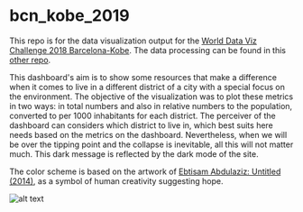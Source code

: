 # bcn_kobe_2019

This repo is for the data visualization output for the [World Data Viz Challenge 2018 Barcelona-Kobe](https://opendata-ajuntament.barcelona.cat/en/data-viz-kobe-2019). The data processing can be found in this [other repo](https://github.com/borbota/bcn_kobe_dataviz).

This dashboard's aim is to show some resources that make a difference when it comes to live in a different district of a city with a special focus on the environment. The objective of the visualization was to plot these metrics in two ways: in total numbers and also in relative numbers to the population, converted to per 1000 inhabitants for each district. The perceiver of the dashboard can considers which district to live in, which best suits here needs based on the metrics on the dashboard. Nevertheless, when we will be over the tipping point and the collapse is inevitable, all this will not matter much. This dark message is reflected by the dark mode of the site.

The color scheme is based on the artwork of [Ebtisam Abdulaziz: Untitled (2014)](https://www.artistebtisamaziz.com/2014.html), as a symbol of human creativity suggesting hope.

![alt text](https://www.artistebtisamaziz.com/uploads/1/1/3/6/113644921/picture98_orig.jpg "Ebtisam Abdulaziz: Untitled (2014)")
